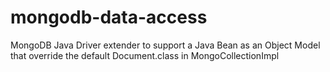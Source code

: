 # mongodb-data-access
MongoDB Java Driver extender to support a Java Bean as an Object Model that override the default Document.class in MongoCollectionImpl
